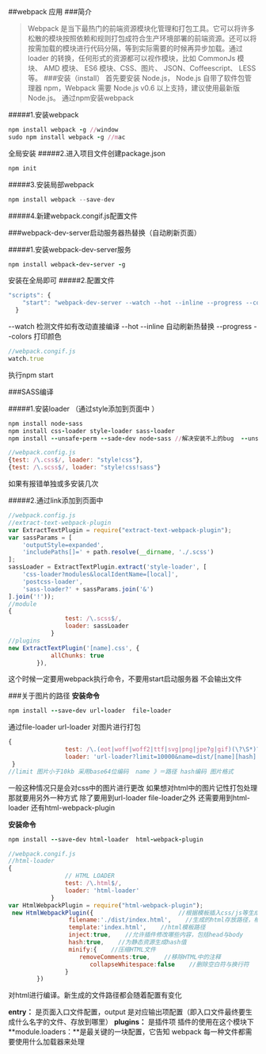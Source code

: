 ##webpack 应用
###简介
>Webpack 是当下最热门的前端资源模块化管理和打包工具。它可以将许多松散的模块按照依赖和规则打包成符合生产环境部署的前端资源。还可以将按需加载的模块进行代码分隔，等到实际需要的时候再异步加载。通过 loader 的转换，任何形式的资源都可以视作模块，比如 CommonJs 模块、 AMD 模块、 ES6 模块、CSS、图片、 JSON、Coffeescript、 LESS 等。
###安装（install）
首先要安装 Node.js， Node.js 自带了软件包管理器 npm，Webpack 需要 Node.js v0.6 以上支持，建议使用最新版 Node.js。
通过npm安装webpack

#####1.安装webpack
```ruby
npm install webpack -g //window
sudo npm install webpack -g //mac
```
全局安装
#####2.进入项目文件创建package.json

```ruby
npm init
```
#####3.安装局部webpack
```javascript
npm install webpack --save-dev
```
#####4.新建webpack.congif.js配置文件

###webpack-dev-server启动服务器热替换（自动刷新页面）

#####1.安装webpack-dev-server服务
```ruby
npm install webpack-dev-server -g
```
安装在全局即可
#####2.配置文件
```javascript
"scripts": {
    "start": "webpack-dev-server --watch --hot --inline --progress --colors"
  }
```
--watch 检测文件如有改动直接编译 --hot --inline 自动刷新热替换  --progress --colors 打印颜色
```javascript
//webpack.congif.js
watch.true
```
执行npm start

###SASS编译

#####1.安装loader  （通过style添加到页面中 ）
```ruby
npm install node-sass
npm install css-loader style-loader sass-loader
npm install --unsafe-perm --sade-dev node-sass //解决安装不上的bug  --unsafe-perm
```
```javascript
//webpack.config.js
{test: /\.css$/, loader: "style!css"},
{test: /\.scss$/, loader: "style!css!sass"}
```
如果有报错单独或多安装几次

#####2.通过link添加到页面中
```javascript
//webpack.config.js
//extract-text-webpack-plugin
var ExtractTextPlugin = require("extract-text-webpack-plugin");
var sassParams = [
    'outputStyle=expanded',
    'includePaths[]=' + path.resolve(__dirname, './.scss')
];
sassLoader = ExtractTextPlugin.extract('style-loader', [
    'css-loader?modules&localIdentName=[local]',
    'postcss-loader',
    'sass-loader?' + sassParams.join('&')
].join('!'));
//module
{
                test: /\.scss$/,
                loader: sassLoader
            }
//plugins
new ExtractTextPlugin('[name].css', {
            allChunks: true
        }),
```
这个时候一定要用webpack执行命令，不要用start启动服务器 不会输出文件

###关于图片的路径
**安装命令**
```ruby
npm install --save-dev url-loader  file-loader
```
通过file-loader  url-loader 对图片进行打包
```javascript
{
                test: /\.(eot|woff|woff2|ttf|svg|png|jpe?g|gif)(\?\S*)?$/,
                loader: 'url-loader?limit=10000&name=dist/[name][hash].[ext]'
 }
//limit 图片小于10kb 采用base64位编码  name 》＝路径 hash编码 图片格式
```
一般这种情况只是会对css中的图片进行更改  如果想对html中的图片记性打包处理那就要用另外一种方式
除了要用到url-loader file-loader之外 还需要用到html-loader 还有html-webpack-plugin

**安装命令**
```ruby
npm install --save-dev html-loader  html-webpack-plugin
```
```javascript
//webpack.congif.js
//html-loader
{
                // HTML LOADER
                test: /\.html$/,
                loader: 'html-loader'
            }
var HtmlWebpackPlugin = require("html-webpack-plugin");
 new HtmlWebpackPlugin({                        //根据模板插入css/js等生成最终HTML
                 filename:'./dist/index.html',    //生成的html存放路径，相对于 path
                 template:'index.html',    //html模板路径
                 inject:true,    //允许插件修改哪些内容，包括head与body
                 hash:true,    //为静态资源生成hash值
                 minify:{    //压缩HTML文件
                    removeComments:true,    //移除HTML中的注释
                       collapseWhitespace:false    //删除空白符与换行符
                }
        })
```
对html进行编译。新生成的文件路径都会随着配置有变化

**entry：** 是页面入口文件配置，output 是对应输出项配置（即入口文件最终要生成什么名字的文件、存放到哪里）
**plugins：** 是插件项 插件的使用在这个模块下
**module.loaders：**是最关键的一块配置，它告知 webpack 每一种文件都需要使用什么加载器来处理

